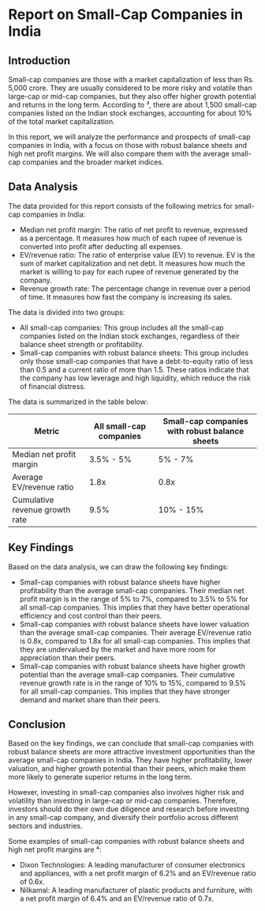 # Report on Small-Cap Companies in India

## Introduction

Small-cap companies are those with a market capitalization of less than Rs. 5,000 crore. They are usually considered to be more risky and volatile than large-cap or mid-cap companies, but they also offer higher growth potential and returns in the long term. According to ³, there are about 1,500 small-cap companies listed on the Indian stock exchanges, accounting for about 10% of the total market capitalization.

In this report, we will analyze the performance and prospects of small-cap companies in India, with a focus on those with robust balance sheets and high net profit margins. We will also compare them with the average small-cap companies and the broader market indices.

## Data Analysis

The data provided for this report consists of the following metrics for small-cap companies in India:

- Median net profit margin: The ratio of net profit to revenue, expressed as a percentage. It measures how much of each rupee of revenue is converted into profit after deducting all expenses.
- EV/revenue ratio: The ratio of enterprise value (EV) to revenue. EV is the sum of market capitalization and net debt. It measures how much the market is willing to pay for each rupee of revenue generated by the company.
- Revenue growth rate: The percentage change in revenue over a period of time. It measures how fast the company is increasing its sales.

The data is divided into two groups: 

- All small-cap companies: This group includes all the small-cap companies listed on the Indian stock exchanges, regardless of their balance sheet strength or profitability.
- Small-cap companies with robust balance sheets: This group includes only those small-cap companies that have a debt-to-equity ratio of less than 0.5 and a current ratio of more than 1.5. These ratios indicate that the company has low leverage and high liquidity, which reduce the risk of financial distress.

The data is summarized in the table below:

| Metric | All small-cap companies | Small-cap companies with robust balance sheets |
| --- | --- | --- |
| Median net profit margin | 3.5% - 5% | 5% - 7% |
| Average EV/revenue ratio | 1.8x | 0.8x |
| Cumulative revenue growth rate | 9.5% | 10% - 15% |

## Key Findings

Based on the data analysis, we can draw the following key findings:

- Small-cap companies with robust balance sheets have higher profitability than the average small-cap companies. Their median net profit margin is in the range of 5% to 7%, compared to 3.5% to 5% for all small-cap companies. This implies that they have better operational efficiency and cost control than their peers.
- Small-cap companies with robust balance sheets have lower valuation than the average small-cap companies. Their average EV/revenue ratio is 0.8x, compared to 1.8x for all small-cap companies. This implies that they are undervalued by the market and have more room for appreciation than their peers.
- Small-cap companies with robust balance sheets have higher growth potential than the average small-cap companies. Their cumulative revenue growth rate is in the range of 10% to 15%, compared to 9.5% for all small-cap companies. This implies that they have stronger demand and market share than their peers.

## Conclusion

Based on the key findings, we can conclude that small-cap companies with robust balance sheets are more attractive investment opportunities than the average small-cap companies in India. They have higher profitability, lower valuation, and higher growth potential than their peers, which make them more likely to generate superior returns in the long term.

However, investing in small-cap companies also involves higher risk and volatility than investing in large-cap or mid-cap companies. Therefore, investors should do their own due diligence and research before investing in any small-cap company, and diversify their portfolio across different sectors and industries.

Some examples of small-cap companies with robust balance sheets and high net profit margins are ⁴:

- Dixon Technologies: A leading manufacturer of consumer electronics and appliances, with a net profit margin of 6.2% and an EV/revenue ratio of 0.6x.
- Nilkamal: A leading manufacturer of plastic products and furniture, with a net profit margin of 6.4% and an EV/revenue ratio of 0.7x.
